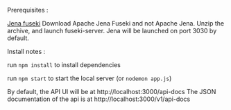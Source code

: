 Prerequisites : 

[Jena fuseki](https://jena.apache.org/download/index.cgi)
Download Apache Jena Fuseki and not Apache Jena.
Unzip the archive, and launch fuseki-server. Jena will be launched on port 3030 by default.

Install notes :

run `npm install` to install dependencies

run `npm start` to start the local server
(or `nodemon app.js`)

By default, the API UI will be at http://localhost:3000/api-docs
The JSON documentation of the api is at http://localhost:3000/v1/api-docs